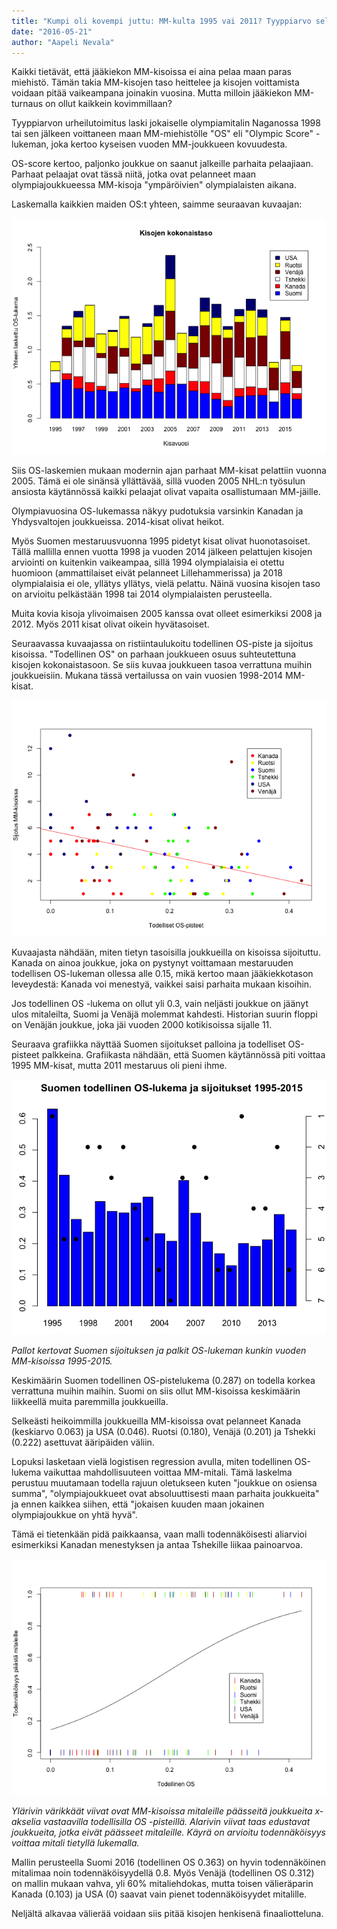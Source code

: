 ```yaml
---
title: "Kumpi oli kovempi juttu: MM-kulta 1995 vai 2011? Tyyppiarvo selvitti"
date: "2016-05-21"
author: "Aapeli Nevala"
---
```


Kaikki tietävät, että jääkiekon MM-kisoissa ei aina pelaa maan paras miehistö. Tämän takia MM-kisojen taso heittelee ja kisojen voittamista voidaan pitää vaikeampana joinakin vuosina. Mutta milloin jääkiekon MM-turnaus on ollut kaikkein kovimmillaan?

Tyyppiarvon urheilutoimitus laski jokaiselle olympiamitalin Naganossa 1998 tai sen jälkeen voittaneen maan MM-miehistölle "OS" eli "Olympic Score" -lukeman, joka kertoo kyseisen vuoden MM-joukkueen kovuudesta.

OS-score kertoo, paljonko joukkue on saanut jalkeille parhaita pelaajiaan. Parhaat pelaajat ovat tässä niitä, jotka ovat pelanneet maan olympiajoukkueessa MM-kisoja "ympäröivien" olympialaisten aikana.

Laskemalla kaikkien maiden OS:t yhteen, saimme seuraavan kuvaajan:

![](kokonaistaso.png)

Siis OS-laskemien mukaan modernin ajan parhaat MM-kisat pelattiin vuonna 2005. Tämä ei ole sinänsä yllättävää, sillä vuoden 2005 NHL:n työsulun ansiosta käytännössä kaikki pelaajat olivat vapaita osallistumaan MM-jäille.

Olympiavuosina OS-lukemassa näkyy pudotuksia varsinkin Kanadan ja Yhdysvaltojen joukkueissa. 2014-kisat olivat heikot.

Myös Suomen mestaruusvuonna 1995 pidetyt kisat olivat huonotasoiset. Tällä mallilla ennen vuotta 1998 ja vuoden 2014 jälkeen pelattujen kisojen arviointi on kuitenkin vaikeampaa, sillä 1994 olympialaisia ei otettu huomioon (ammattilaiset eivät pelanneet Lillehammerissa) ja 2018 olympialaisia ei ole, yllätys yllätys, vielä pelattu. Näinä vuosina kisojen taso on arvioitu pelkästään 1998 tai 2014 olympialaisten perusteella.

Muita kovia kisoja ylivoimaisen 2005 kanssa ovat olleet esimerkiksi 2008 ja 2012. Myös 2011 kisat olivat oikein hyvätasoiset.

Seuraavassa kuvaajassa on ristiintaulukoitu todellinen OS-piste ja sijoitus kisoissa. "Todellinen OS" on parhaan joukkueen osuus suhteutettuna kisojen kokonaistasoon. Se siis kuvaa joukkueen tasoa verrattuna muihin joukkueisiin. Mukana tässä vertailussa on vain vuosien 1998-2014 MM-kisat.

![](os_true_fit.png)

Kuvaajasta nähdään, miten tietyn tasoisilla joukkueilla on kisoissa sijoituttu. Kanada on ainoa joukkue, joka on pystynyt voittamaan mestaruuden todellisen OS-lukeman ollessa alle 0.15, mikä kertoo maan jääkiekkotason leveydestä: Kanada voi menestyä, vaikkei saisi parhaita mukaan kisoihin.

Jos todellinen OS -lukema on ollut yli 0.3, vain neljästi joukkue on jäänyt ulos mitaleilta, Suomi ja Venäjä molemmat kahdesti. Historian suurin floppi on Venäjän joukkue, joka jäi vuoden 2000 kotikisoissa sijalle 11.

Seuraava grafiikka näyttää Suomen sijoitukset palloina ja todelliset OS-pisteet palkkeina. Grafiikasta nähdään, että Suomen käytännössä piti voittaa 1995 MM-kisat, mutta 2011 mestaruus oli pieni ihme.

![](suomi.png)

_Pallot kertovat Suomen sijoituksen ja palkit OS-lukeman kunkin vuoden MM-kisoissa 1995-2015._

Keskimäärin Suomen todellinen OS-pistelukema (0.287) on todella korkea verrattuna muihin maihin. Suomi on siis ollut MM-kisoissa keskimäärin liikkeellä muita paremmilla joukkueilla.

Selkeästi heikoimmilla joukkueilla MM-kisoissa ovat pelanneet Kanada (keskiarvo 0.063) ja USA (0.046). Ruotsi (0.180), Venäjä (0.201) ja Tshekki (0.222) asettuvat ääripäiden väliin.

Lopuksi lasketaan vielä logistisen regression avulla, miten todellinen OS-lukema vaikuttaa mahdollisuuteen voittaa MM-mitali. Tämä laskelma perustuu muutamaan todella rajuun oletukseen kuten "joukkue on osiensa summa", "olympiajoukkueet ovat absoluuttisesti maan parhaita joukkueita" ja ennen kaikkea siihen, että "jokaisen kuuden maan jokainen olympiajoukkue on yhtä hyvä".

Tämä ei tietenkään pidä paikkaansa, vaan malli todennäköisesti aliarvioi esimerkiksi Kanadan menestyksen ja antaa Tshekille liikaa painoarvoa.

![](binomimalli.png)

_Ylärivin värikkäät viivat ovat MM-kisoissa mitaleille päässeitä joukkueita x-akselia vastaavilla todellisilla OS -pisteillä. Alarivin viivat taas edustavat joukkueita, jotka eivät päässeet mitaleille. Käyrä on arvioitu todennäköisyys voittaa mitali tietyllä lukemalla._

Mallin perusteella Suomi 2016 (todellinen OS 0.363) on hyvin todennäköinen mitalimaa noin todennäköisyydellä 0.8. Myös Venäjä (todellinen OS 0.312) on mallin mukaan vahva, yli 60% mitaliehdokas, mutta toisen välieräparin Kanada (0.103) ja USA (0) saavat vain pienet todennäköisyydet mitalille.

Neljältä alkavaa välierää voidaan siis pitää kisojen henkisenä finaaliotteluna.
